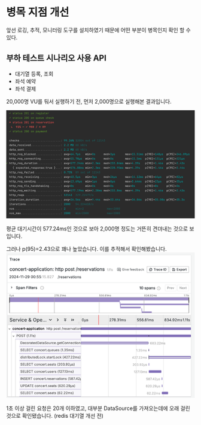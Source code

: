 # 병목 지점 개선
앞선 로깅, 추적, 모니터링 도구를 설치하였기 때문에 어떤 부분이 병목인지 확인 할 수 있다.

## 부하 테스트 시나리오 사용 API
- 대기열 등록, 조회
- 좌석 예약
- 좌석 결제

20,000명 VU를 둬서 실행하기 전, 먼저 2,000명으로 실행해본 결과입니다.

![11.3](https://github.com/hpp-backend-15/java-concert-joonhyeokyang/blob/step18/docs/img/11-3.png)

평균 대기시간이 577.24ms인 것으로 보아 2,000명 정도는 거뜬히 견뎌내는 것으로 보입니다.

그러나 p(95)=2.43으로 꽤나 높았습니다. 이를 추적해서 확인해봤습니다.
![11.4](https://github.com/hpp-backend-15/java-concert-joonhyeokyang/blob/step18/docs/img/11-4.png)

1초 이상 걸린 요청은 20개 이하였고, 대부분 DataSource를 가져오는데에 오래 걸린 것으로 확인됐습니다. (redis 대기열 개선 전)


 
